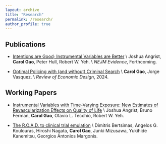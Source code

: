 ```yaml
---
layout: archive
title: "Research"
permalink: /research/
author_profile: true
---
```


Publications 
------
- [Intentions are Good; Instrumental Variables are Better]() \\
    Joshua Angrist, **Carol Gao**, Peter Hull, Robert W. Yeh. \\
    *NEJM Evidence*, Forthcoming. 

- [Optimal Policing with (and without) Criminal Search](https://link.springer.com/article/10.1007/s10058-024-00356-y) \\
    **Carol Gao**, Jorge Vasquez. \\
    *Review of Economic Design*, 2024. 

Working Papers 
------
- [Instrumental Variables with Time-Varying Exposure: New Estimates of Revascularization Effects on Quality of Life](https://arxiv.org/abs/2501.01623) \\
    Joshua Angrist, Bruno Ferman, **Carol Gao**, Otavio L. Tecchio, Robert W. Yeh. 

- [The R.O.A.D. to clinical trial emulation](https://arxiv.org/abs/2412.03528) \\
    Dimitris Bertsimas, Angelos G. Koulouras, Hiroshi Nagata, **Carol Gao**, Junki Mizusawa, Yukihide Kanemitsu, Georgios Antonios Margonis.

